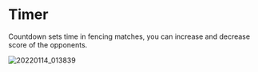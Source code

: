 # Timer
Countdown sets time in fencing matches, you can increase and decrease score of the opponents.


![20220114_013839](https://user-images.githubusercontent.com/64214865/149420266-d1729093-828a-4e55-85ea-8b9e87b6300b.gif)
